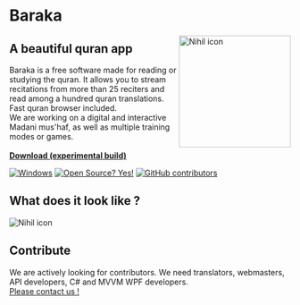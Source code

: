 # Baraka
<img src="https://i.imgur.com/XXR0l4o.png" alt="Nihil icon" align=right width=200px />

## A beautiful quran app
Baraka is a free software made for reading or studying the quran. It allows you to stream recitations from more than 25 reciters and read among a hundred quran translations. Fast quran browser included.<br>
We are working on a digital and interactive Madani mus'haf, as well as multiple training modes or games.<br><br>
[**Download (experimental build)**](https://github.com/Jomtek/Baraka/releases/tag/test)<br>

[![Windows](https://badgen.net/badge/icon/windows?icon=windows&label)]()
[![Open Source? Yes!](https://badgen.net/badge/Open%20Source/Yes%21/blue?icon=github)](https://github.com/Jomtek/Baraka/)
[![GitHub contributors](https://img.shields.io/github/contributors/Jomtek/Baraka.svg)](https://github.com/Jomtek/Baraka/graphs/contributors/)

## What does it look like ?

![Nihil icon](https://i.imgur.com/QF84R4l.png)

## Contribute
We are actively looking for contributors. We need translators, webmasters, API developers, C# and MVVM WPF developers.<br>
<a href="mailto: baraka.support@protonmail.com">Please contact us !</a>
